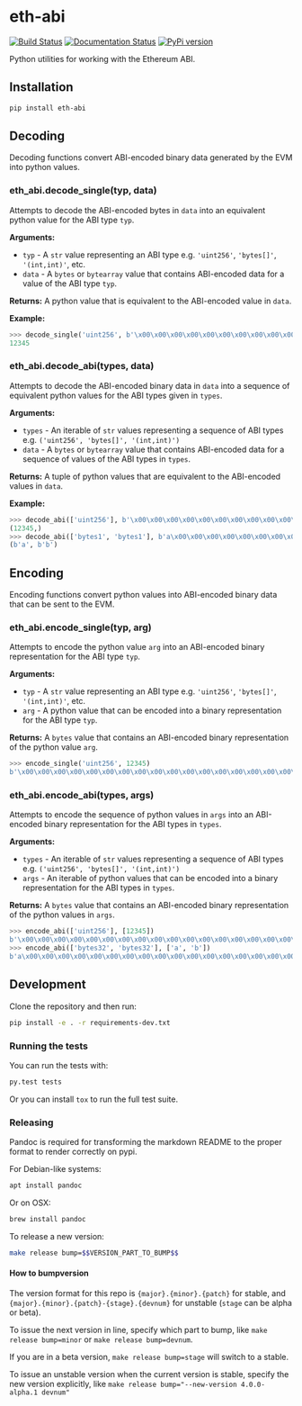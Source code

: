 # eth-abi

[![Build Status](https://circleci.com/gh/ethereum/eth-abi.svg?style=shield)](https://circleci.com/gh/ethereum/eth-abi)
[![Documentation Status](https://readthedocs.org/projects/eth-abi/badge/?version=latest)](https://readthedocs.org/projects/eth-abi/?badge=latest)
[![PyPi version](https://img.shields.io/pypi/v/eth-abi.svg)](https://pypi.python.org/pypi/eth-abi)

Python utilities for working with the Ethereum ABI.

## Installation

```sh
pip install eth-abi
```

## Decoding

Decoding functions convert ABI-encoded binary data generated by the EVM into
python values.

### eth\_abi.decode\_single(typ, data)

Attempts to decode the ABI-encoded bytes in `data` into an equivalent python
value for the ABI type `typ`.

**Arguments:**

* `typ` - A `str` value representing an ABI type e.g. `'uint256'`, `'bytes[]'`,
  `'(int,int)'`, etc.
* `data` - A `bytes` or `bytearray` value that contains ABI-encoded data for a
  value of the ABI type `typ`.

**Returns:** A python value that is equivalent to the ABI-encoded value in
`data`.

**Example:**
```python
>>> decode_single('uint256', b'\x00\x00\x00\x00\x00\x00\x00\x00\x00\x00\x00\x00\x00\x00\x00\x00\x00\x00\x00\x00\x00\x00\x00\x00\x00\x00\x00\x00\x00\x0009')
12345
```

### eth\_abi.decode\_abi(types, data)

Attempts to decode the ABI-encoded binary data in `data` into a sequence of
equivalent python values for the ABI types given in `types`.

**Arguments:**

* `types` - An iterable of `str` values representing a sequence of ABI types
  e.g.  `('uint256', 'bytes[]', '(int,int)')`
* `data` - A `bytes` or `bytearray` value that contains ABI-encoded data for a
  sequence of values of the ABI types in `types`.

**Returns:** A tuple of python values that are equivalent to the ABI-encoded
values in `data`.

**Example:**
```python
>>> decode_abi(['uint256'], b'\x00\x00\x00\x00\x00\x00\x00\x00\x00\x00\x00\x00\x00\x00\x00\x00\x00\x00\x00\x00\x00\x00\x00\x00\x00\x00\x00\x00\x00\x0009')
(12345,)
>>> decode_abi(['bytes1', 'bytes1'], b'a\x00\x00\x00\x00\x00\x00\x00\x00\x00\x00\x00\x00\x00\x00\x00\x00\x00\x00\x00\x00\x00\x00\x00\x00\x00\x00\x00\x00\x00\x00\x00b\x00\x00\x00\x00\x00\x00\x00\x00\x00\x00\x00\x00\x00\x00\x00\x00\x00\x00\x00\x00\x00\x00\x00\x00\x00\x00\x00\x00\x00\x00\x00')
(b'a', b'b')
```

## Encoding

Encoding functions convert python values into ABI-encoded binary data that can
be sent to the EVM.

### eth\_abi.encode\_single(typ, arg)

Attempts to encode the python value `arg` into an ABI-encoded binary
representation for the ABI type `typ`.

**Arguments:**

* `typ` - A `str` value representing an ABI type e.g. `'uint256'`, `'bytes[]'`,
  `'(int,int)'`, etc.
* `arg` - A python value that can be encoded into a binary representation for
  the ABI type `typ`.

**Returns:** A `bytes` value that contains an ABI-encoded binary representation
of the python value `arg`.

```python
>>> encode_single('uint256', 12345)
b'\x00\x00\x00\x00\x00\x00\x00\x00\x00\x00\x00\x00\x00\x00\x00\x00\x00\x00\x00\x00\x00\x00\x00\x00\x00\x00\x00\x00\x00\x0009'
```

### eth\_abi.encode\_abi(types, args)

Attempts to encode the sequence of python values in `args` into an ABI-encoded
binary representation for the ABI types in `types`.

**Arguments:**

* `types` - An iterable of `str` values representing a sequence of ABI types
  e.g.  `('uint256', 'bytes[]', '(int,int)')`
* `args` - An iterable of python values that can be encoded into a binary
  representation for the ABI types in `types`.

**Returns:** A `bytes` value that contains an ABI-encoded binary representation
of the python values in `args`.

```python
>>> encode_abi(['uint256'], [12345])
b'\x00\x00\x00\x00\x00\x00\x00\x00\x00\x00\x00\x00\x00\x00\x00\x00\x00\x00\x00\x00\x00\x00\x00\x00\x00\x00\x00\x00\x00\x0009'
>>> encode_abi(['bytes32', 'bytes32'], ['a', 'b'])
b'a\x00\x00\x00\x00\x00\x00\x00\x00\x00\x00\x00\x00\x00\x00\x00\x00\x00\x00\x00\x00\x00\x00\x00\x00\x00\x00\x00\x00\x00\x00\x00b\x00\x00\x00\x00\x00\x00\x00\x00\x00\x00\x00\x00\x00\x00\x00\x00\x00\x00\x00\x00\x00\x00\x00\x00\x00\x00\x00\x00\x00\x00\x00'
```

## Development

Clone the repository and then run:

```sh
pip install -e . -r requirements-dev.txt
```

### Running the tests

You can run the tests with:

```sh
py.test tests
```

Or you can install `tox` to run the full test suite.

### Releasing

Pandoc is required for transforming the markdown README to the proper format to
render correctly on pypi.

For Debian-like systems:

```sh
apt install pandoc
```

Or on OSX:

```sh
brew install pandoc
```

To release a new version:

```sh
make release bump=$$VERSION_PART_TO_BUMP$$
```

#### How to bumpversion

The version format for this repo is `{major}.{minor}.{patch}` for stable, and
`{major}.{minor}.{patch}-{stage}.{devnum}` for unstable (`stage` can be alpha
or beta).

To issue the next version in line, specify which part to bump, like `make
release bump=minor` or `make release bump=devnum`.

If you are in a beta version, `make release bump=stage` will switch to a
stable.

To issue an unstable version when the current version is stable, specify the
new version explicitly, like `make release bump="--new-version 4.0.0-alpha.1
devnum"`
